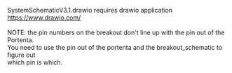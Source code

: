 SystemSchematicV3.1.drawio requires drawio application <br>
https://www.drawio.com/ <br>
<br>
NOTE: the pin numbers on the breakout don't line up with the pin out of the Portenta. <br>
You need to use the pin out of the portenta and the breakout_schematic to figure out <br>
which pin is which. <br>
